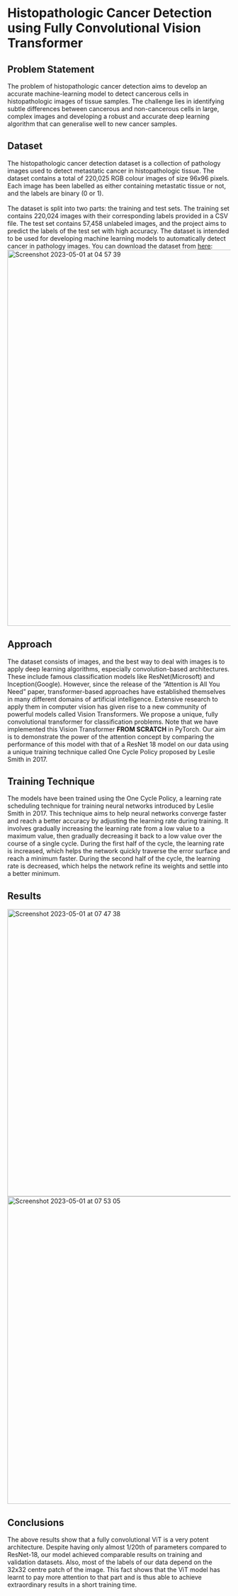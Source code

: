 # Histopathologic Cancer Detection using Fully Convolutional Vision Transformer


## Problem Statement

The problem of histopathologic cancer detection aims to develop an accurate machine-learning model to detect cancerous cells in histopathologic images of tissue samples. The challenge lies in identifying subtle differences between cancerous and non-cancerous cells in large, complex images and developing a robust and accurate deep learning algorithm that can generalise well to new cancer samples.

## Dataset


The histopathologic cancer detection dataset is a collection of pathology images used to detect metastatic cancer in histopathologic tissue. The dataset contains a total of 220,025 RGB colour images of size 96x96 pixels. Each image has been labelled as either containing metastatic tissue or not, and the labels are binary (0 or 1).
\
\
The dataset is split into two parts: the training and test sets. The training set contains 220,024 images with their corresponding labels provided in a CSV file. The test set contains 57,458 unlabeled images, and the project aims to predict the labels of the test set with high accuracy. The dataset is intended to be used for developing machine learning models to automatically detect cancer in pathology images.
You can download the dataset from [here](https://www.kaggle.com/competitions/histopathologic-cancer-detection):
<img width="850" alt="Screenshot 2023-05-01 at 04 57 39" src="https://user-images.githubusercontent.com/101819411/235392323-39bee21a-9e36-4c73-ae5b-beeb928cc6ac.png">



## Approach

The dataset consists of images, and the best way to deal with images is to apply deep learning algorithms, especially convolution-based architectures. These include famous classification models like ResNet(Microsoft) and Inception(Google). However, since the release of the “Attention is All You Need” paper, transformer-based approaches have established themselves in many different domains of artificial intelligence. Extensive research to apply them in computer vision has given rise to a new community of powerful models called Vision Transformers. We propose a unique, fully convolutional transformer for classification problems. Note that we have implemented this Vision Transformer **FROM SCRATCH** in PyTorch. Our aim is to demonstrate the power of the attention concept by comparing the performance of this model with that of a ResNet 18 model on our data using a unique training technique called One Cycle Policy proposed by Leslie Smith in 2017.

## Training Technique
The models have been trained using the One Cycle Policy, a learning rate scheduling technique for training neural networks introduced by Leslie Smith in 2017. This technique aims to help neural networks converge faster and reach a better accuracy by adjusting the learning rate during training. It involves gradually increasing the learning rate from a low value to a maximum value, then gradually decreasing it back to a low value over the course of a single cycle. During the first half of the cycle, the learning rate is increased, which helps the network quickly traverse the error surface and reach a minimum faster. During the second half of the cycle, the learning rate is decreased, which helps the network refine its weights and settle into a better minimum.

## Results
<img width="649" alt="Screenshot 2023-05-01 at 07 47 38" src="https://user-images.githubusercontent.com/101819411/235392389-93131fd6-781a-4750-8b22-6440f80cfd45.png">
<img width="695" alt="Screenshot 2023-05-01 at 07 53 05" src="https://user-images.githubusercontent.com/101819411/235392575-6b7f5615-c5f1-4e67-aa3a-956e6d1650f4.png">




## Conclusions
The above results show that a fully convolutional ViT is a very potent architecture. Despite having only almost 1/20th of parameters compared to ResNet-18, our model achieved comparable results on training and validation datasets. Also, most of the labels of our data depend on the 32x32 centre patch of the image. This fact shows that the ViT model has learnt to pay more attention to that part and is thus able to achieve extraordinary results in a short training time.
